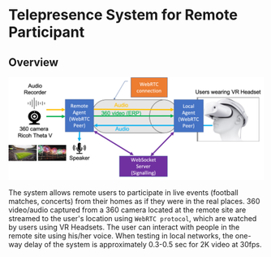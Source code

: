 # Telepresence System for Remote Participant

## Overview

![Alt text](telepresence_system.png?raw=true "System Architecture")

The system allows remote users to participate in live events (football matches, concerts) from their homes as if they were in the real places.
360 video/audio captured from a 360 camera located at the remote site are streamed to the user's location using ``WebRTC protocol``, which are watched by users using VR Headsets. The user can interact with people in the remote site using his/her voice. When testing in local networks, the one-way delay of the system is approximately 0.3-0.5 sec for 2K video at 30fps.
